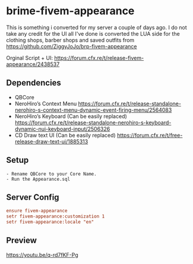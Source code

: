 # brime-fivem-appearance

This is something i converted for my server a couple of days ago. I do not take any credit for the UI all I've done is converted the LUA side for the clothing shops, barber shops and saved outfits from https://github.com/ZiggyJoJo/brp-fivem-appearance

Orginal Script + UI: https://forum.cfx.re/t/release-fivem-appearance/2438537

## Dependencies

- QBCore
- NeroHiro’s Context Menu https://forum.cfx.re/t/release-standalone-nerohiro-s-context-menu-dynamic-event-firing-menu/2564083
- NeroHiro’s Keyboard (Can be easily replaced) https://forum.cfx.re/t/release-standalone-nerohiro-s-keyboard-dynamic-nui-keyboard-input/2506326
- CD Draw text UI (Can be easily replaced) https://forum.cfx.re/t/free-release-draw-text-ui/1885313

## Setup
```
- Rename QBCore to your Core Name.
- Run the Appearance.sql

```
## Server Config

```cfg
ensure fivem-appearance
setr fivem-appearance:customization 1
setr fivem-appearance:locale "en"
```

## Preview
https://youtu.be/q-rd7fKF-Pg
